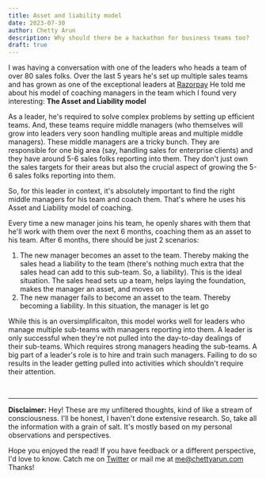 ```yaml
---
title: Asset and liability model
date: 2023-07-30
author: Chetty Arun
description: Why should there be a hackathon for business teams too?
draft: true
---
```


I was having a conversation with one of the leaders who heads a team of over 80 sales folks. Over the last 5 years he's set up multiple sales teams and has grown as one of the exceptional leaders at [Razorpay](https://razorpay.com/) He told me about his model of coaching managers in the team which I found very interesting: **The Asset and Liability model**

As a leader, he's required to solve complex problems by setting up efficient teams. And, these teams require middle managers (who themselves will grow into leaders very soon handling multiple areas and multiple middle managers). These middle managers are a tricky bunch. They are responsible for one big area (say, handling sales for enterprise clients) and they have around 5-6 sales folks reporting into them. They don't just own the sales targets for their areas but also the crucial aspect of growing the 5-6 sales folks reporting into them.

So, for this leader in context, it's absolutely important to find the right middle managers for his team and coach them. That's where he uses his Asset and Liability model of coaching. 

Every time a new manager joins his team, he openly shares with them that he'll work with them over the next 6 months, coaching them as an asset to his team. After 6 months, there should be just 2 scenarios:

1. The new manager becomes an asset to the team. Thereby making the sales head a liability to the team (there's nothing much extra that the sales head can add to this sub-team. So, a liability). This is the ideal situation. The sales head sets up a team, helps laying the foundation, makes the manager an asset, and moves on
2. The new manager fails to become an asset to the team. Thereby becoming a liability. In this situation, the manager is let go

While this is an oversimplificaiton, this model works well for leaders who manage multiple sub-teams with managers reporting into them. A leader is only successful when they're not pulled into the day-to-day dealings of their sub-teams. Which requires strong managers heading the sub-teams. A big part of a leader's role is to hire and train such managers. Failing to do so results in the leader getting pulled into activities which shouldn't require their attention.

<br>

---

**Disclaimer:** Hey! These are my unfiltered thoughts, kind of like a stream of consciousness. I'll be honest, I haven't done extensive research. So, take all the information with a grain of salt. It's mostly based on my personal observations and perspectives. 

Hope you enjoyed the read! If you have feedback or a different perspective, I'd love to know. Catch me on [Twitter](https://twitter.com/ChettyArun) or mail me at [me@chettyarun.com](mailto:me@chettyarun.com?Subject=Feedback) Thanks!
